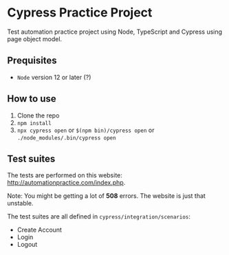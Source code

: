 # Cypress Practice Project

Test automation practice project using Node, TypeScript and Cypress using page object model.

## Prequisites
- `Node` version 12 or later (?)

## How to use

1. Clone the repo
2. `npm install`
3. `npx cypress open` or `$(npm bin)/cypress open` or `./node_modules/.bin/cypress open`

## Test suites

The tests are performed on this website: http://automationpractice.com/index.php. 

Note: You might be getting a lot of **508** errors. The website is just that unstable.

The test suites are all defined in `cypress/integration/scenarios`:
- Create Account
- Login
- Logout

